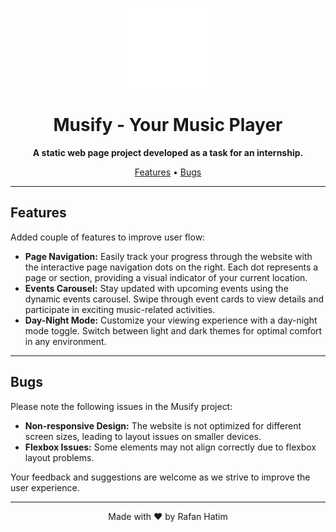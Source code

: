 <!-- Musify - Music Player Website -->

<p align="center">
  <img src="assets/logo.png" alt="Musify Logo">
</p>

<h1 align="center">Musify - Your Music Player</h1>

<p align="center">
  <strong>A static web page project developed as a task for an internship.</strong>
</p>

<p align="center">
  <a href="#features">Features</a> •
  <a href="#bugs">Bugs</a> 
</p>

---

## Features

Added couple of features to improve user flow:

- **Page Navigation:** Easily track your progress through the website with the interactive page navigation dots on the right. Each dot represents a page or section, providing a visual indicator of your current location.
- **Events Carousel:** Stay updated with upcoming events using the dynamic events carousel. Swipe through event cards to view details and participate in exciting music-related activities.
- **Day-Night Mode:** Customize your viewing experience with a day-night mode toggle. Switch between light and dark themes for optimal comfort in any environment.

---

## Bugs

Please note the following issues in the Musify project:

- **Non-responsive Design:** The website is not optimized for different screen sizes, leading to layout issues on smaller devices.
- **Flexbox Issues:** Some elements may not align correctly due to flexbox layout problems.

Your feedback and suggestions are welcome as we strive to improve the user experience.

---


<p align="center">
  Made with ❤️ by Rafan Hatim 
</p>

